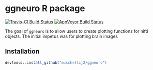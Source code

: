 # ggneuro R package
[![Travis-CI Build Status](https://travis-ci.org/muschellij2/ggneuro.svg?branch=master)](https://travis-ci.org/muschellij2/ggneuro)
[![AppVeyor Build Status](https://ci.appveyor.com/api/projects/status/github/muschellij2/ggneuro?branch=master&svg=true)](https://ci.appveyor.com/project/muschellij2/ggneuro)

The goal of `ggneuro` is to allow users to create plotting functions for nifti objects.  The initial impetus was for plotting brain images

## Installation

```R
devtools::install_github("muschellij2/ggneuro")
```
